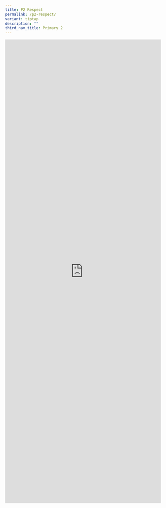 ```yaml
---
title: P2 Respect
permalink: /p2-respect/
variant: tiptap
description: ""
third_nav_title: Primary 2
---
```

<div class="iframe-wrapper">
<iframe height="1500" width="100%" allowfullscreen="true" frameborder="0" src="https://docs.google.com/document/d/e/2PACX-1vRC35pYzMdSeJdlALVOf2Rcsim8U3IwsrXqxy0bfWiueOs7kst1QnbCO-fSy1PGFg/pub?embedded=true"></iframe>
</div>
<p></p>